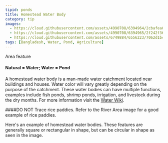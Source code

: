 ```yaml
---
tipid: ponds
title: Homestead Water Body
category: tip
images:
  - https://cloud.githubusercontent.com/assets/4990708/6394964/2cbafea0-bda3-11e4-800b-e71e69829622.PNG
  - https://cloud.githubusercontent.com/assets/4990708/6394965/2f242f36-bda3-11e4-8bad-d4663c16365a.PNG
  - https://cloud.githubusercontent.com/assets/6749884/6556223/7062d1bc-c642-11e4-860b-c6a536d77d0d.gif
tags: [Bangladesh, Water, Pond, Agriculture]
---
```

Area feature
#### Natural = Water; Water = Pond

A homestead water body is a man-made water catchment located near buildings and houses. Water color will vary greatly depending on the purpose of the catchment. These water bodies can have multiple functions, examples include fish ponds, shrimp ponds, irrigation, and livestock during the dry months.  For more information visit the <a href="http://wiki.openstreetmap.org/wiki/Water" target="_blank">Water Wiki</a>.

####DO NOT Trace rice paddies.  Refer to the River Area image for a good example of rice paddies. 

Here's an example of homestead water bodies.  These features are generally square or rectangular in shape, but can be circular in shape as seen in the image.   
